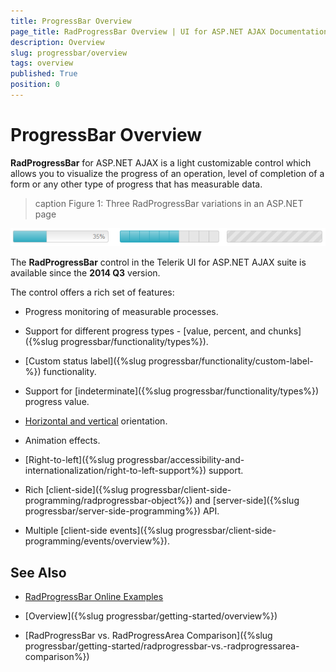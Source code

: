 ```yaml
---
title: ProgressBar Overview
page_title: RadProgressBar Overview | UI for ASP.NET AJAX Documentation
description: Overview
slug: progressbar/overview
tags: overview
published: True
position: 0
---
```


# ProgressBar Overview

**RadProgressBar** for ASP.NET AJAX is a light customizable control which allows you to visualize the progress of an operation, level of completion of a form or any other type of progress that has measurable data.

>caption Figure 1: Three RadProgressBar variations in an ASP.NET page

![progress-bar-overview](images/progress-bar-overview.png)

The **RadProgressBar** control in the Telerik UI for ASP.NET AJAX suite is available since the **2014 Q3** version.

The control offers a rich set of features:

* Progress monitoring of measurable processes.

* Support for different progress types - [value, percent, and chunks]({%slug progressbar/functionality/types%}).

* [Custom status label]({%slug progressbar/functionality/custom-label-%}) functionality.

* Support for [indeterminate]({%slug progressbar/functionality/types%}) progress value.

* [Horizontal and vertical](b0f9df16-c403-48c5-bc92-a82b88f07299) orientation.

* Animation effects.

* [Right-to-left]({%slug progressbar/accessibility-and-internationalization/right-to-left-support%}) support.

* Rich [client-side]({%slug progressbar/client-side-programming/radprogressbar-object%}) and [server-side]({%slug progressbar/server-side-programming%}) API.

* Multiple [client-side events]({%slug progressbar/client-side-programming/events/overview%}).

## See Also

 * [RadProgressBar Online Examples](http://demos.telerik.com/aspnet-ajax/progress-bar)

 * [Overview]({%slug progressbar/getting-started/overview%})

 * [RadProgressBar vs. RadProgressArea Comparison]({%slug progressbar/getting-started/radprogressbar-vs.-radprogressarea-comparison%})
